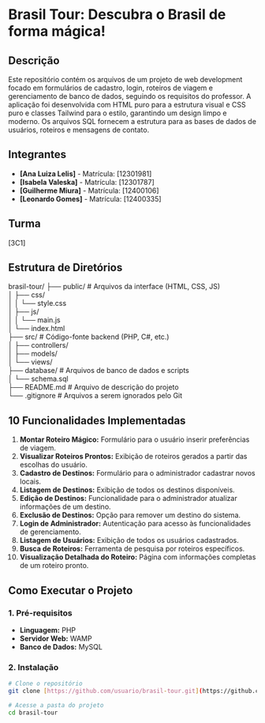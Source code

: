 # Brasil Tour: Descubra o Brasil de forma mágica!

## Descrição
Este repositório contém os arquivos de um projeto de web development focado em formulários de cadastro, login, roteiros de viagem e gerenciamento de banco de dados, seguindo os requisitos do professor. A aplicação foi desenvolvida com HTML puro para a estrutura visual e CSS puro e classes Tailwind para o estilo, garantindo um design limpo e moderno. Os arquivos SQL fornecem a estrutura para as bases de dados de usuários, roteiros e mensagens de contato.




## Integrantes
- **[Ana Luiza Lelis]** - Matrícula: [12301981]
- **[Isabela Valeska]** - Matrícula: [12301787]
- **[Guilherme Miura]** - Matrícula: [12400106]
- **[Leonardo Gomes]** - Matrícula: [12400335]

## Turma
[3C1]

## Estrutura de Diretórios
brasil-tour/
├── public/                 # Arquivos da interface (HTML, CSS, JS)<br>
│   ├── css/<br>
│   │   └── style.css  <br>
│   ├── js/  <br>
│   │   └── main.js   <br>
│   └── index.html   <br>
├── src/                    # Código-fonte backend (PHP, C#, etc.)   <br>
│   ├── controllers/    <br>
│   ├── models/    <br>
│   └── views/    <br>
├── database/               # Arquivos de banco de dados e scripts   <br>
│   └── schema.sql    <br>
├── README.md               # Arquivo de descrição do projeto    <br>
└── .gitignore              # Arquivos a serem ignorados pelo Git

## 10 Funcionalidades Implementadas
1.  **Montar Roteiro Mágico:** Formulário para o usuário inserir preferências de viagem.
2.  **Visualizar Roteiros Prontos:** Exibição de roteiros gerados a partir das escolhas do usuário.
3.  **Cadastro de Destinos:** Formulário para o administrador cadastrar novos locais.
4.  **Listagem de Destinos:** Exibição de todos os destinos disponíveis.
5.  **Edição de Destinos:** Funcionalidade para o administrador atualizar informações de um destino.
6.  **Exclusão de Destinos:** Opção para remover um destino do sistema.
7.  **Login de Administrador:** Autenticação para acesso às funcionalidades de gerenciamento.
8.  **Listagem de Usuários:** Exibição de todos os usuários cadastrados.
9.  **Busca de Roteiros:** Ferramenta de pesquisa por roteiros específicos.
10. **Visualização Detalhada do Roteiro:** Página com informações completas de um roteiro pronto.


## Como Executar o Projeto

### 1. Pré-requisitos
- **Linguagem:** PHP
- **Servidor Web:** WAMP 
- **Banco de Dados:** MySQL 

### 2. Instalação
```bash
# Clone o repositório
git clone [https://github.com/usuario/brasil-tour.git](https://github.com/usuario/brasil-tour.git)

# Acesse a pasta do projeto
cd brasil-tour
